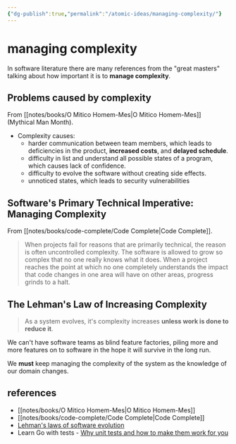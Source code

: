 ```yaml
---
{"dg-publish":true,"permalink":"/atomic-ideas/managing-complexity/"}
---
```


# managing complexity

In software literature there are many references from the "great masters" talking about how important it is to **manage complexity**.


## Problems caused by complexity

From [[notes/books/O Mitico Homem-Mes\|O Mitico Homem-Mes]] (Mythical Man Month).

- Complexity causes:
    - harder communication between team members, which leads to deficiencies in the product, **increased costs**, and **delayed schedule**.
    - difficulty in list and understand all possible states of a program, which causes lack of confidence.
    - difficulty to evolve the software without creating side effects.
    - unnoticed states, which leads to security vulnerabilities


## Software's Primary Technical Imperative: Managing Complexity

From [[notes/books/code-complete/Code Complete\|Code Complete]].

> When projects fail for reasons that are primarily technical, the reason is often uncontrolled complexity. The software is allowed to grow so complex that no one really knows what it does. When a project reaches the point at which no one completely understands the impact that code changes in one area will have on other areas, progress grinds to a halt.


## The Lehman's Law of Increasing Complexity

> As a system evolves, it's complexity increases **unless work is done to reduce it**.

We can't have software teams as blind feature factories, piling more and more features on to software in the hope it will survive in the long run.

We **must** keep managing the complexity of the system as the knowledge of our domain changes.


## references

- [[notes/books/O Mitico Homem-Mes\|O Mitico Homem-Mes]]
- [[notes/books/code-complete/Code Complete\|Code Complete]]
- [Lehman's laws of software evolution](https://en.wikipedia.org/wiki/Lehman%27s_laws_of_software_evolution)
- Learn Go with tests - [Why unit tests and how to make them work for you](https://quii.gitbook.io/learn-go-with-tests/meta/why)